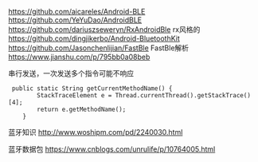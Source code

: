 
https://github.com/aicareles/Android-BLE
https://github.com/YeYuDao/AndroidBLE
https://github.com/dariuszseweryn/RxAndroidBle   rx风格的
https://github.com/dingjikerbo/Android-BluetoothKit
https://github.com/Jasonchenlijian/FastBle
FastBle解析
https://www.jianshu.com/p/795bb0a08beb

串行发送，一次发送多个指令可能不响应
```
 public static String getCurrentMethodName() {
        StackTraceElement e = Thread.currentThread().getStackTrace()[4];
        return e.getMethodName();
    }
```

蓝牙知识
http://www.woshipm.com/pd/2240030.html

蓝牙数据包
https://www.cnblogs.com/unrulife/p/10764005.html


